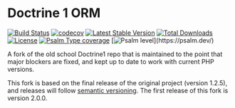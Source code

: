 Doctrine 1 ORM
=============
[![Build Status](https://github.com/diablomedia/doctrine1/workflows/Build/badge.svg)](https://github.com/diablomedia/doctrine1/actions?query=workflow%3ABuild)
[![codecov](https://codecov.io/gh/diablomedia/doctrine1/branch/master/graph/badge.svg)](https://codecov.io/gh/diablomedia/doctrine1)
[![Latest Stable Version](https://poser.pugx.org/diablomedia/doctrine1/v/stable)](https://packagist.org/packages/diablomedia/doctrine1)
[![Total Downloads](https://poser.pugx.org/diablomedia/doctrine1/downloads)](https://packagist.org/packages/diablomedia/doctrine1)
[![License](https://poser.pugx.org/diablomedia/doctrine1/license)](https://packagist.org/packages/diablomedia/doctrine1)
[![Psalm Type coverage](https://shepherd.dev/github/diablomedia/doctrine1/coverage.svg)](https://psalm.dev/)
[![Psalm level](https://shepherd.dev/github/diablomedia/doctrine1/level.svg?)](https://psalm.dev/)

A fork of the old school Doctrine1 repo that is maintained to the point that major blockers are fixed, and kept up to date to work with current PHP versions.

This fork is based on the final release of the original project (version 1.2.5), and releases will follow [semantic versioning](https://semver.org/). The first release of this fork is version 2.0.0.
